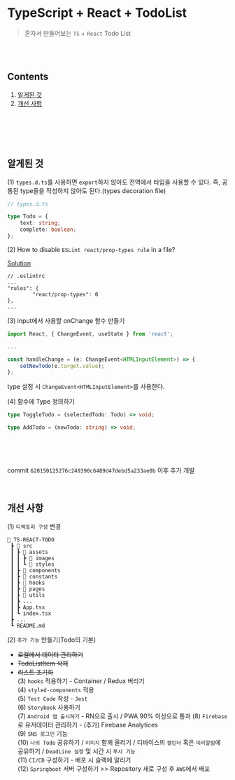 # TypeScript + React + TodoList

> 혼자서 만들어보는 `TS` + `React` Todo List

<br />
<br />

## Contents

1. [알게된 것](##알게된-것)
2. [개선 사항](##개선-사항)

<br />
<br />
<br />
<br />

## 알게된 것

(1) `types.d.ts`를 사용하면 `export`하지 않아도 전역에서 타입을 사용할 수 있다. 즉, 공통된 type들을 작성하지 않아도 된다.(types decoration file)

```ts
// types.d.ts

type Todo = {
    text: string;
    complete: boolean;
};
```

(2) How to disable `ESLint react/prop-types rule` in a file?

[Solution](https://stackoverflow.com/questions/30948970/how-to-disable-eslint-react-prop-types-rule-in-a-file)

```
// .eslintrc
...
"rules": {
        "react/prop-types": 0
},
...
```

(3) input에서 사용할 onChange 함수 만들기

```ts
import React, { ChangeEvent, useState } from 'react';

...

const handleChange = (e: ChangeEvent<HTMLInputElement>) => {
    setNewTodo(e.target.value);
};
```

type 설정 시 `ChangeEvent<HTMLInputElement>`를 사용한다.

(4) 함수에 Type 정의하기

```ts
type ToggleTodo = (selectedTodo: Todo) => void;

type AddTodo = (newTodo: string) => void;
```

<br />
<br />
<br />

commit `628150125276c249390c6489d47debd5a233ae0b` 이후 추가 개발

<br />

## 개선 사항

(1) `디렉토리 구성` 변경

```
📂 TS-REACT-TODO
 ┣ 📂 src
 ┃ ┣ 📂 assets
 ┃ ┃ ┣ 📂 images
 ┃ ┃ ┗ 📂 styles
 ┃ ┣ 📂 components
 ┃ ┣ 📂 constants
 ┃ ┣ 📂 hooks
 ┃ ┣ 📂 pages
 ┃ ┣ 📂 utils
 ┃ ┣ ...
 ┃ ┣ App.tsx
 ┃ ┗ index.tsx
 ┣ ...
 ┗ README.md
```

(2) `추가 기능` 만들기(Todo의 기본)

-   ~~로컬에서 데이터 관리하기~~
-   ~~TodoListItem 삭제~~
-   ~~리스트 초기화~~  
    (3) `hooks` 적용하기 - Container / Redux 버리기  
    (4) `styled-components` 적용  
    (5) `Test Code` 작성 - `Jest`  
    (6) `Storybook` 사용하기  
    (7) `Android 앱 출시하기` - RN으로 출시 / PWA 90% 이상으로 통과
    (8) `Firebase`로 유저데이터 관리하기 - (추가) Firebase Analytices  
    (9) `SNS 로그인` 기능  
    (10) `나의 Todo` 공유하기 / `이미지` 함께 올리기 / 디바이스의 `캘린더` 혹은 `미리알림`에 공유하기 / `DeadLine 설정` 및 시간 시 `푸시 기능`  
    (11) `CI/CD` 구성하기 - 배포 시 슬랙에 알리기  
    (12) `Springboot` 서버 구성하기 >> Repository 새로 구성 후 `AWS`에서 배포
